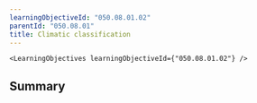 ```yaml
---
learningObjectiveId: "050.08.01.02"
parentId: "050.08.01"
title: Climatic classification
---
```


```tsx eval
<LearningObjectives learningObjectiveId={"050.08.01.02"} />
```

## Summary
